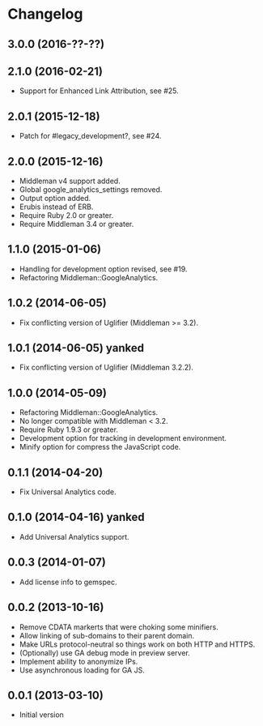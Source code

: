 # Changelog

## 3.0.0 (2016-??-??)

## 2.1.0 (2016-02-21)

* Support for Enhanced Link Attribution, see #25.

## 2.0.1 (2015-12-18)

* Patch for #legacy_development?, see #24.

## 2.0.0 (2015-12-16)

* Middleman v4 support added.
* Global google_analytics_settings removed.
* Output option added.
* Erubis instead of ERB.
* Require Ruby 2.0 or greater.
* Require Middleman 3.4 or greater.

## 1.1.0 (2015-01-06)

* Handling for development option revised, see #19.
* Refactoring Middleman::GoogleAnalytics.

## 1.0.2 (2014-06-05)

* Fix conflicting version of Uglifier (Middleman >= 3.2).

## 1.0.1 (2014-06-05) yanked

* Fix conflicting version of Uglifier (Middleman 3.2.2).

## 1.0.0 (2014-05-09)

* Refactoring Middleman::GoogleAnalytics.
* No longer compatible with Middleman < 3.2.
* Require Ruby 1.9.3 or greater.
* Development option for tracking in development environment.
* Minify option for compress the JavaScript code.

## 0.1.1 (2014-04-20)

* Fix Universal Analytics code.

## 0.1.0 (2014-04-16) yanked

* Add Universal Analytics support.

## 0.0.3 (2014-01-07)

* Add license info to gemspec.

## 0.0.2 (2013-10-16)

* Remove CDATA markerts that were choking some minifiers.
* Allow linking of sub-domains to their parent domain.
* Make URLs protocol-neutral so things work on both HTTP and HTTPS.
* (Optionally) use GA debug mode in preview server.
* Implement ability to anonymize IPs.
* Use asynchronous loading for GA JS.

## 0.0.1 (2013-03-10)

* Initial version
